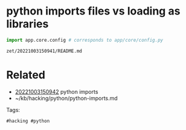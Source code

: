 # python imports files vs loading as libraries
```python
import app.core.config # corresponds to app/core/config.py
```

` zet/20221003150941/README.md `

# Related

- [20221003150942](/zet/20221003150942/README.md) python imports
- ~/kb/hacking/python/python-imports.md

Tags:

    #hacking #python 
